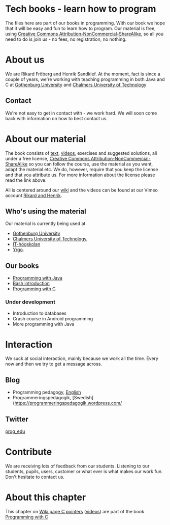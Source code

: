 # Tech books - learn how to program

The files here are part of our books in programming. With our book we
hope that it will be easy and fun to learn how to program. Our
material is free, using [Creative Commons
Attribution-NonCommercial-ShareAlike](https://creativecommons.org/licenses/by-nc-sa/3.0/),
so all you need to do is join us - no fees, no registration, no
nothing.

# About us

We are Rikard Fröberg and Henrik Sandklef. At the moment, fact is
since a couple of years, we're working with teaching programming in
both Java and C at [Gothenburg University](http://www.gu.se) and
[Chalmers University of Technology](http://www.chalmers.se)

## Contact

We're not easy to get in contact with - we work hard. We will soon
come back with information on how to best contact us.

# About our material

The book consists of [text](http://virt08.itu.chalmers.se/mediawiki),
[videos](https://vimeo.com/channels/1156505), exercises and suggested
solutions, all under a free license, [Creative Commons
Attribution-NonCommercial-ShareAlike](https://creativecommons.org/licenses/by-nc-sa/3.0/)
so you can follow the course, use the material as you want, adapt the
material etc. We do, however, require that you keep the license and
that you attribute us. For more information about the license please
read the link above.

All is centered around our
[wiki](http://virt08.itu.chalmers.se/mediawiki) and the videos can be
found at our Vimeo account [Rikard and Henrik](https://vimeo.com/user52531669).

## Who's using the material

Our material is currently being used at
* [Gothenburg University](http://www.gu.se)
* [Chalmers University of Technology](http://www.chalmers.se),
* [IT-högskolan](http://www.iths.se/)
* [Yrgo](http://yrgo.se/).

## Our books

* [Programming with Java](http://virt08.itu.chalmers.se/mediawiki/index.php/Programming_with_Java)
* [Bash introduction](http://virt08.itu.chalmers.se/mediawiki/index.php/Bash-introduction) 
* [Programming with C](http://virt08.itu.chalmers.se/mediawiki/index.php/Programming_with_C)

### Under development

* Introduction to databases
* Crash course in Android programming
* More programming with Java

# Interaction

We suck at social interaction, mainly because we work all the
time. Every now and then we try to get a message across.

## Blog

* Programming pedagogy, [English](https://programmingpedagogy.wordpress.com/)
* Programmeringspedagogik, [Swedish](https://programmeringspedagogik.wordpress.com/

## Twitter
[prog_edu](https://twitter.com/prog_edu)

# Contribute

We are receiving lots of feedback from our students. Listening to our
students, pupils, users, customer or what ever is what makes our work
fun. Don't hesitate to contact us.



# About this chapter

This chapter on [Wiki page C
pointers](http://virt08.itu.chalmers.se/mediawiki/index.php/Chapter:C_Pointers)
([videos](https://vimeo.com/channels/1156505)) are part of
the book [Programming with
C](http://virt08.itu.chalmers.se/mediawiki/index.php/Programming_with_C)


